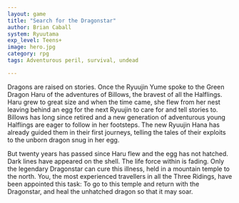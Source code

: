 ```yaml
---
layout: game
title: "Search for the Dragonstar"
author: Brian Caball
system: Ryuutama   
exp_level: Teens+
image: hero.jpg
category: rpg
tags: Adventurous peril, survival, undead

---
```


Dragons are raised on stories. Once the Ryuujin Yume spoke to the Green Dragon Haru of the adventures of Billows, the bravest of all the Halflings. Haru grew to great size and when the time came, she flew from her nest leaving behind an egg for the next Ryuujin to care for and tell stories to. Billows has long since retired and a new generation of adventurous young Halflings are eager to follow in her footsteps. The new Ryuujin Hana has already guided them in their first journeys, telling the tales of their exploits to the unborn dragon snug in her egg.

But twenty years has passed since Haru flew and the egg has not hatched. Dark lines have appeared on the shell. The life force within is fading. Only the legendary Dragonstar can cure this illness, held in a mountain temple to the north. You, the most experienced travellers in all the Three Ridings, have been appointed this task: To go to this temple and return with the Dragonstar, and heal the unhatched dragon so that it may soar.